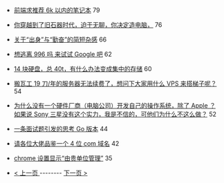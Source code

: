 - [前端求推荐 6k 以内的笔记本](https://www.v2ex.com/t/552633) 79
- [你穿越到了旧石器时代，迫于无聊，你决定造电脑，](https://www.v2ex.com/t/552639) 76
- [关于“出身”与“勤奋”的简短杂感](https://www.v2ex.com/t/552634) 66
- [想逃离 996 吗 来试试 Google 吧](https://www.v2ex.com/t/552606) 62
- [14 块硬盘，总 40t，有什么办法变成集中的存储](https://www.v2ex.com/t/552622) 60
- [搬瓦工 19 刀/年的服务器无法续费了，想问下大家用什么 VPS 来搭梯子呢？](https://www.v2ex.com/t/552697) 54
- [为什么没有一个硬件厂商（电脑公司）开发自己的操作系统，除了 Apple ？如果说 Sony 三星没有这个实力，我是不信的，可他们为什么不这么做？](https://www.v2ex.com/t/552566) 52
- [一条面试题引发的思考 Go 版本](https://www.v2ex.com/t/552620) 44
- [请各位大佬品鉴一个 4 位 com 域名](https://www.v2ex.com/t/552664) 42
- [chrome 设置显示“由贵单位管理”](https://www.v2ex.com/t/552567) 35

-   [ < 上一页 ](https://github.com/able8/v2ex-hot-record/blob/master/2019-04-06.md) -------- [ 下一页 > ](https://github.com/able8/v2ex-hot-record/blob/master/2019-04-08.md)

